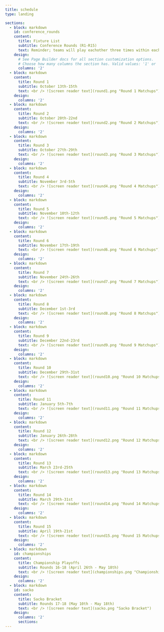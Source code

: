 ```yaml
---
title: schedule
type: landing

sections:
  - block: markdown
    id: conference_rounds
    content:
      title: Fixture List
      subtitle: Conference Rounds (R1-R15)
      text: Reminder; teams will play eachother three times within each conference which will decide the final league standings and determine qualification for either the Championship Playoff or the Sacko Bracket. <br /> *See below for an overview, and scroll down for weekly matchups updated weekly with the results* <br /> ![screen reader text](overview.png "Conference Fixture List Overview (Rounds 1 through 15)")
    design:
      # See Page Builder docs for all section customization options.
      # Choose how many columns the section has. Valid values: '1' or '2'.
      columns: '2'
  - block: markdown
    content:
      title: Round 1
      subtitle: October 13th-15th
      text: <br /> ![screen reader text](round1.png "Round 1 Matchups")
    design:
      columns: '2'
  - block: markdown
    content:
      title: Round 2
      subtitle: October 20th-22nd
      text: <br /> ![screen reader text](round2.png "Round 2 Matchups")
    design:
      columns: '2'
  - block: markdown
    content:
      title: Round 3
      subtitle: October 27th-29th
      text: <br /> ![screen reader text](round3.png "Round 3 Matchups")
    design:
      columns: '2'
  - block: markdown
    content:
      title: Round 4
      subtitle: November 3rd-5th
      text: <br /> ![screen reader text](round4.png "Round 4 Matchups")
    design:
      columns: '2'
  - block: markdown
    content:
      title: Round 5
      subtitle: November 10th-12th
      text: <br /> ![screen reader text](round5.png "Round 5 Matchups")
    design:
      columns: '2'
  - block: markdown
    content:
      title: Round 6
      subtitle: November 17th-19th
      text: <br /> ![screen reader text](round6.png "Round 6 Matchups")
    design:
      columns: '2'
  - block: markdown
    content:
      title: Round 7
      subtitle: November 24th-26th
      text: <br /> ![screen reader text](round7.png "Round 7 Matchups")
    design:
      columns: '2'
  - block: markdown
    content:
      title: Round 8
      subtitle: December 1st-3rd
      text: <br /> ![screen reader text](round8.png "Round 8 Matchups")
    design:
      columns: '2'
  - block: markdown
    content:
      title: Round 9
      subtitle: December 22nd-23rd
      text: <br /> ![screen reader text](round9.png "Round 9 Matchups")
    design:
      columns: '2'
  - block: markdown
    content:
      title: Round 10
      subtitle: December 29th-31st
      text: <br /> ![screen reader text](round10.png "Round 10 Matchups")
    design:
      columns: '2'
  - block: markdown
    content:
      title: Round 11
      subtitle: January 5th-7th
      text: <br /> ![screen reader text](round11.png "Round 11 Matchups")
    design:
      columns: '2'
  - block: markdown
    content:
      title: Round 12
      subtitle: January 26th-28th
      text: <br /> ![screen reader text](round12.png "Round 12 Matchups")
    design:
      columns: '2'
  - block: markdown
    content:
      title: Round 13
      subtitle: March 23rd-25th
      text: <br /> ![screen reader text](round13.png "Round 13 Matchups")
    design:
      columns: '2'
  - block: markdown
    content:
      title: Round 14
      subtitle: March 29th-31st
      text: <br /> ![screen reader text](round14.png "Round 14 Matchups")
    design:
      columns: '2'
  - block: markdown
    content:
      title: Round 15
      subtitle: April 19th-21st
      text: <br /> ![screen reader text](round15.png "Round 15 Matchups")
    design:
      columns: '2'
  - block: markdown
    id: championships
    content:
      title: Championship Playoffs
      subtitle: Rounds 16-18 (April 26th - May 18th)
      text: <br /> ![screen reader text](championships.png "Championship Playoffs")
    design:
      columns: '2'
  - block: markdown
    id: sacko
    content:
      title: Sacko Bracket
      subtitle: Rounds 17-18 (May 10th - May 18th)
      text: <br /> ![screen reader text](sacko.png "Sacko Bracket")
    design:
      columns: '2'
      sections:
---
```

